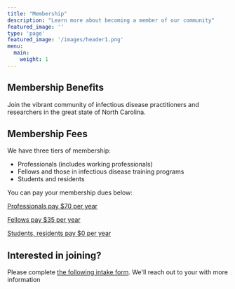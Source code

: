 ```yaml
---
title: "Membership"
description: "Learn more about becoming a member of our community"
featured_image: ''
type: 'page'
featured_image: '/images/header1.png'
menu:
  main:
    weight: 1
---
```


## Membership Benefits

Join the vibrant community of infectious disease practitioners and researchers in the great state of North Carolina.


## Membership Fees

We have three tiers of membership:

- Professionals (includes working professionals)
- Fellows and those in infectious disease training programs
- Students and residents

You can pay your membership dues below:

[Professionals pay $70 per year](https://buy.stripe.com/dR6dTWb2Zboz0AU7sw)

[Fellows pay $35 per year](https://buy.stripe.com/5kAdTWfjf50b3N6003)

[Students, residents pay $0 per year](https://buy.stripe.com/6oE4jm6MJakv97q146)

## Interested in joining?

Please complete [the following intake form](https://redcap.link/ncidsmembers). 
We'll reach out to your with more information
